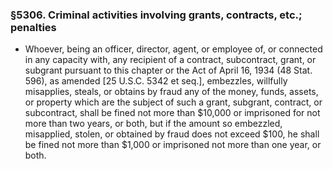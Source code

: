 ### §5306. Criminal activities involving grants, contracts, etc.; penalties
* Whoever, being an officer, director, agent, or employee of, or connected in any capacity with, any recipient of a contract, subcontract, grant, or subgrant pursuant to this chapter or the Act of April 16, 1934 (48 Stat. 596), as amended [25 U.S.C. 5342 et seq.], embezzles, willfully misapplies, steals, or obtains by fraud any of the money, funds, assets, or property which are the subject of such a grant, subgrant, contract, or subcontract, shall be fined not more than $10,000 or imprisoned for not more than two years, or both, but if the amount so embezzled, misapplied, stolen, or obtained by fraud does not exceed $100, he shall be fined not more than $1,000 or imprisoned not more than one year, or both.